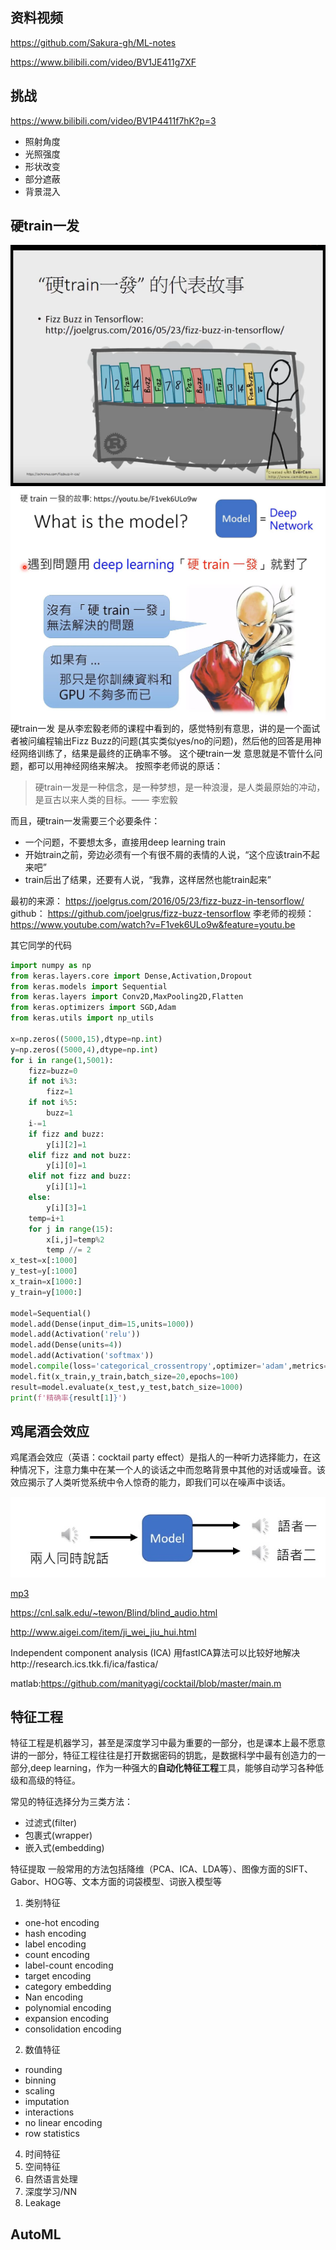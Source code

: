 
## 资料视频
https://github.com/Sakura-gh/ML-notes

https://www.bilibili.com/video/BV1JE411g7XF


## 挑战
https://www.bilibili.com/video/BV1P4411f7hK?p=3

- 照射角度
- 光照强度
- 形状改变
- 部分遮蔽
- 背景混入


## 硬train一发
![](img/train-1-fa.png)
![](img/train-1-fa2.jpg)
硬train一发 是从李宏毅老师的课程中看到的，感觉特别有意思，讲的是一个面试者被问编程输出Fizz Buzz的问题(其实类似yes/no的问题)，然后他的回答是用神经网络训练了，结果是最终的正确率不够。
这个硬train一发 意思就是不管什么问题，都可以用神经网络来解决。
按照李老师说的原话：
> 硬train一发是一种信念，是一种梦想，是一种浪漫，是人类最原始的冲动，是亘古以来人类的目标。—— 李宏毅

而且，硬train一发需要三个必要条件：

- 一个问题，不要想太多，直接用deep learning train
- 开始train之前，旁边必须有一个有很不屑的表情的人说，“这个应该train不起来吧”
- train后出了结果，还要有人说，“我靠，这样居然也能train起来”

最初的来源： https://joelgrus.com/2016/05/23/fizz-buzz-in-tensorflow/
github： https://github.com/joelgrus/fizz-buzz-tensorflow
李老师的视频： https://www.youtube.com/watch?v=F1vek6ULo9w&feature=youtu.be

其它同学的代码
``` python
import numpy as np
from keras.layers.core import Dense,Activation,Dropout
from keras.models import Sequential
from keras.layers import Conv2D,MaxPooling2D,Flatten
from keras.optimizers import SGD,Adam
from keras.utils import np_utils

x=np.zeros((5000,15),dtype=np.int)
y=np.zeros((5000,4),dtype=np.int)
for i in range(1,5001):
    fizz=buzz=0
    if not i%3:
        fizz=1
    if not i%5:
        buzz=1
    i-=1
    if fizz and buzz:
        y[i][2]=1
    elif fizz and not buzz:
        y[i][0]=1
    elif not fizz and buzz:
        y[i][1]=1
    else:
        y[i][3]=1
    temp=i+1
    for j in range(15):
        x[i,j]=temp%2
        temp //= 2
x_test=x[:1000]
y_test=y[:1000]
x_train=x[1000:]
y_train=y[1000:]

model=Sequential()
model.add(Dense(input_dim=15,units=1000))
model.add(Activation('relu'))
model.add(Dense(units=4))
model.add(Activation('softmax'))
model.compile(loss='categorical_crossentropy',optimizer='adam',metrics=['accuracy'])
model.fit(x_train,y_train,batch_size=20,epochs=100)
result=model.evaluate(x_test,y_test,batch_size=1000)
print(f'精确率{result[1]}')
```

## 鸡尾酒会效应

鸡尾酒会效应（英语：cocktail party effect）是指人的一种听力选择能力，在这种情况下，注意力集中在某一个人的谈话之中而忽略背景中其他的对话或噪音。该效应揭示了人类听觉系统中令人惊奇的能力，即我们可以在噪声中谈话。

![](img/cocktail-party-effect.jpg)

[mp3](files/cocktail-party-effect.mp3)

https://cnl.salk.edu/~tewon/Blind/blind_audio.html

http://www.aigei.com/item/ji_wei_jiu_hui.html

Independent component analysis (ICA)
用fastICA算法可以比较好地解决http://research.ics.tkk.fi/ica/fastica/

matlab:https://github.com/manityagi/cocktail/blob/master/main.m

## 特征工程

特征工程是机器学习，甚至是深度学习中最为重要的一部分，也是课本上最不愿意讲的一部分，特征工程往往是打开数据密码的钥匙，是数据科学中最有创造力的一部分,deep learning，作为一种强大的**自动化特征工程**工具，能够自动学习各种低级和高级的特征。

常见的特征选择分为三类方法：

- 过滤式(filter)
- 包裹式(wrapper)
- 嵌入式(embedding)

特征提取
一般常用的方法包括降维（PCA、ICA、LDA等）、图像方面的SIFT、Gabor、HOG等、文本方面的词袋模型、词嵌入模型等


1. 类别特征
- one-hot encoding
- hash encoding
- label encoding
- count encoding
- label-count encoding
- target encoding
- category embedding
- Nan encoding
- polynomial encoding
- expansion encoding
- consolidation encoding
2. 数值特征
- rounding
- binning
- scaling
- imputation
- interactions
- no linear encoding
- row statistics
4. 时间特征
5. 空间特征
6. 自然语言处理
7. 深度学习/NN
8. Leakage



## AutoML
